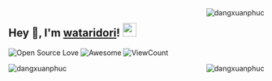 <img align="right" src="https://github-readme-stats.vercel.app/api?username=dangxuanphuc&show_icons=true&hide_border=true&locale=en" alt="dangxuanphuc" />

<h2>  Hey 👋, I'm <a href="https://dangxuanphuc.netlify.app" target="_blank">wataridori</a>! <img src="https://user-images.githubusercontent.com/5679180/79618120-0daffb80-80be-11ea-819e-d2b0fa904d07.gif" width="27px"></h2>

![Open Source Love](https://badges.frapsoft.com/os/v2/open-source.svg?v=103)
![Awesome](https://cdn.rawgit.com/sindresorhus/awesome/d7305f38d29fed78fa85652e3a63e154dd8e8829/media/badge.svg)
![ViewCount](https://views.whatilearened.today/views/github/dangxuanphuc/dangxuanphuc.svg?cache=remove)

<p><img align="right" src="https://github-readme-streak-stats.herokuapp.com/?user=dangxuanphuc&hide_border=true" alt="dangxuanphuc" /></p>

<p><img align="left" src="https://github-readme-stats.vercel.app/api/top-langs?username=dangxuanphuc&show_icons=true&hide_border=true&locale=en&layout=compact" alt="dangxuanphuc" /></p>
